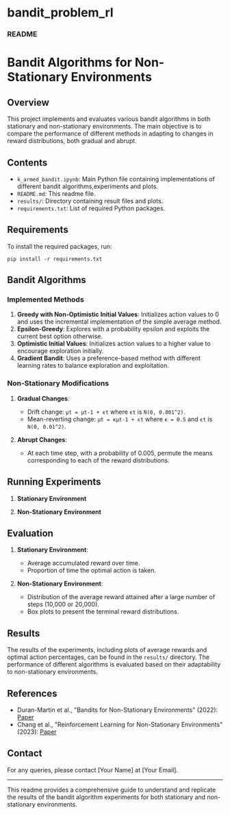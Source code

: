 # bandit_problem_rl
### README

# Bandit Algorithms for Non-Stationary Environments

## Overview

This project implements and evaluates various bandit algorithms in both stationary and non-stationary environments. The main objective is to compare the performance of different methods in adapting to changes in reward distributions, both gradual and abrupt.

## Contents

- `k_armed_bandit.ipynb`: Main Python file containing implementations of different bandit algorithms,experiments and plots.
- `README.md`: This readme file.
- `results/`: Directory containing result files and plots.
- `requirements.txt`: List of required Python packages.

## Requirements

To install the required packages, run:
```
pip install -r requirements.txt
```

## Bandit Algorithms

### Implemented Methods

1. **Greedy with Non-Optimistic Initial Values**: Initializes action values to 0 and uses the incremental implementation of the simple average method.
2. **Epsilon-Greedy**: Explores with a probability epsilon and exploits the current best option otherwise.
3. **Optimistic Initial Values**: Initializes action values to a higher value to encourage exploration initially.
4. **Gradient Bandit**: Uses a preference-based method with different learning rates to balance exploration and exploitation.

### Non-Stationary Modifications

1. **Gradual Changes**:
   - Drift change: `μt = μt-1 + ϵt` where `ϵt` is `N(0, 0.001^2)`.
   - Mean-reverting change: `μt = κμt-1 + ϵt` where `κ = 0.5` and `ϵt` is `N(0, 0.01^2)`.

2. **Abrupt Changes**:
   - At each time step, with a probability of 0.005, permute the means corresponding to each of the reward distributions.

## Running Experiments

1. **Stationary Environment**

2. **Non-Stationary Environment**

## Evaluation

1. **Stationary Environment**:
   - Average accumulated reward over time.
   - Proportion of time the optimal action is taken.

2. **Non-Stationary Environment**:
   - Distribution of the average reward attained after a large number of steps (10,000 or 20,000).
   - Box plots to present the terminal reward distributions.


## Results

The results of the experiments, including plots of average rewards and optimal action percentages, can be found in the `results/` directory. The performance of different algorithms is evaluated based on their adaptability to non-stationary environments.

## References

- Duran-Martin et al., "Bandits for Non-Stationary Environments" (2022): [Paper](https://proceedings.mlr.press/v151/duran-martin22a/duran-martin22a.pdf)
- Chang et al., "Reinforcement Learning for Non-Stationary Environments" (2023): [Paper](https://proceedings.mlr.press/v232/chang23a/chang23a.pdf)

## Contact

For any queries, please contact [Your Name] at [Your Email].

---

This readme provides a comprehensive guide to understand and replicate the results of the bandit algorithm experiments for both stationary and non-stationary environments.